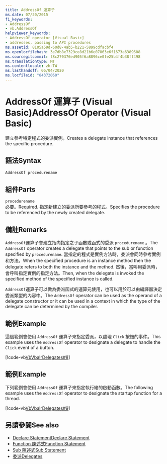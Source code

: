 ```yaml
---
title: AddressOf 運算子
ms.date: 07/20/2015
f1_keywords:
- AddressOf
- vb.AddressOf
helpviewer_keywords:
- AddressOf operator [Visual Basic]
- addresses, passing to API procedures
ms.assetid: 8105a59d-60d8-4ab5-b221-5899cdfacbf4
ms.openlocfilehash: 3e7db8e7329ce8d21b6e07863e6f1673a6389608
ms.sourcegitcommit: f8c270376ed905f6a8896ce0fe25b4f4b38ff498
ms.translationtype: MT
ms.contentlocale: zh-TW
ms.lasthandoff: 06/04/2020
ms.locfileid: "84372060"
---
```

# <a name="addressof-operator-visual-basic"></a><span data-ttu-id="2345f-102">AddressOf 運算子 (Visual Basic)</span><span class="sxs-lookup"><span data-stu-id="2345f-102">AddressOf Operator (Visual Basic)</span></span>
<span data-ttu-id="2345f-103">建立參考特定程式的委派實例。</span><span class="sxs-lookup"><span data-stu-id="2345f-103">Creates a delegate instance that references the specific procedure.</span></span>  
  
## <a name="syntax"></a><span data-ttu-id="2345f-104">語法</span><span class="sxs-lookup"><span data-stu-id="2345f-104">Syntax</span></span>  
  
```vb  
AddressOf procedurename  
```  
  
## <a name="parts"></a><span data-ttu-id="2345f-105">組件</span><span class="sxs-lookup"><span data-stu-id="2345f-105">Parts</span></span>  
 `procedurename`  
 <span data-ttu-id="2345f-106">必要。</span><span class="sxs-lookup"><span data-stu-id="2345f-106">Required.</span></span> <span data-ttu-id="2345f-107">指定新建立的委派所要參考的程式。</span><span class="sxs-lookup"><span data-stu-id="2345f-107">Specifies the procedure to be referenced by the newly created delegate.</span></span>  
  
## <a name="remarks"></a><span data-ttu-id="2345f-108">備註</span><span class="sxs-lookup"><span data-stu-id="2345f-108">Remarks</span></span>  
 <span data-ttu-id="2345f-109">`AddressOf`運算子會建立指向指定之子函數或函式的委派 `procedurename` 。</span><span class="sxs-lookup"><span data-stu-id="2345f-109">The `AddressOf` operator creates a delegate that points to the sub or function specified by `procedurename`.</span></span> <span data-ttu-id="2345f-110">當指定的程式是實例方法時，委派會同時參考實例和方法。</span><span class="sxs-lookup"><span data-stu-id="2345f-110">When the specified procedure is an instance method then the delegate refers to both the instance and the method.</span></span> <span data-ttu-id="2345f-111">然後，當叫用委派時，會呼叫指定實例的指定方法。</span><span class="sxs-lookup"><span data-stu-id="2345f-111">Then, when the  delegate is invoked the specified method of the specified instance is called.</span></span>  
  
 <span data-ttu-id="2345f-112">`AddressOf`運算子可以做為委派函式的運算元使用，也可以用於可以由編譯器決定委派類型的內容中。</span><span class="sxs-lookup"><span data-stu-id="2345f-112">The `AddressOf` operator can be used as the operand of a delegate constructor or it can be used in a context in which the type of the delegate can be determined by the compiler.</span></span>  
  
## <a name="example"></a><span data-ttu-id="2345f-113">範例</span><span class="sxs-lookup"><span data-stu-id="2345f-113">Example</span></span>  
 <span data-ttu-id="2345f-114">這個範例會使用 `AddressOf` 運算子來指定委派，以處理 `Click` 按鈕的事件。</span><span class="sxs-lookup"><span data-stu-id="2345f-114">This example uses the `AddressOf` operator to designate a delegate to handle the `Click` event of a button.</span></span>  
  
 [!code-vb[VbVbalrDelegates#8](~/samples/snippets/visualbasic/VS_Snippets_VBCSharp/VbVbalrDelegates/VB/Class1.vb#8)]  
  
## <a name="example"></a><span data-ttu-id="2345f-115">範例</span><span class="sxs-lookup"><span data-stu-id="2345f-115">Example</span></span>  
 <span data-ttu-id="2345f-116">下列範例會使用 `AddressOf` 運算子來指定執行緒的啟動函數。</span><span class="sxs-lookup"><span data-stu-id="2345f-116">The following example uses the `AddressOf` operator to designate the startup function for a thread.</span></span>  
  
 [!code-vb[VbVbalrDelegates#9](~/samples/snippets/visualbasic/VS_Snippets_VBCSharp/VbVbalrDelegates/VB/Class1.vb#9)]  
  
## <a name="see-also"></a><span data-ttu-id="2345f-117">另請參閱</span><span class="sxs-lookup"><span data-stu-id="2345f-117">See also</span></span>

- [<span data-ttu-id="2345f-118">Declare Statement</span><span class="sxs-lookup"><span data-stu-id="2345f-118">Declare Statement</span></span>](../statements/declare-statement.md)
- [<span data-ttu-id="2345f-119">Function 陳述式</span><span class="sxs-lookup"><span data-stu-id="2345f-119">Function Statement</span></span>](../statements/function-statement.md)
- [<span data-ttu-id="2345f-120">Sub 陳述式</span><span class="sxs-lookup"><span data-stu-id="2345f-120">Sub Statement</span></span>](../statements/sub-statement.md)
- [<span data-ttu-id="2345f-121">委派</span><span class="sxs-lookup"><span data-stu-id="2345f-121">Delegates</span></span>](../../programming-guide/language-features/delegates/index.md)
